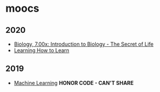 # moocs

## 2020
- [Biology, 7.00x: Introduction to Biology - The Secret of Life](https://courses.edx.org/courses/course-v1:MITx+7.00x+1T2020j/course/)
- [Learning How to Learn](https://www.coursera.org/learn/learning-how-to-learn/home/welcome)

## 2019
- [Machine Learning](https://www.coursera.org/learn/machine-learning) **HONOR CODE - CAN'T SHARE**
